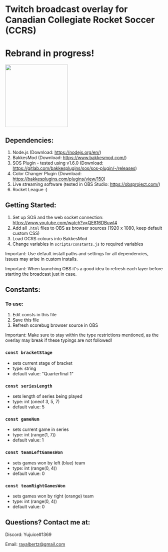 # Twitch broadcast overlay for Canadian Collegiate Rocket Soccer (CCRS)
# Rebrand in progress!
<img src="https://user-images.githubusercontent.com/55890109/120055665-81347400-c005-11eb-9ecb-0cc7880d6a1b.png" width="200" height="200">

## Dependencies:

1. Node.js (Download: https://nodejs.org/en/)
2. BakkesMod (Download: https://www.bakkesmod.com/)
3. SOS Plugin - tested using v1.6.0 (Download: https://gitlab.com/bakkesplugins/sos/sos-plugin/-/releases)
4. Color Changer Plugin (Download: https://bakkesplugins.com/plugins/view/150)
5. Live streaming software (tested in OBS Studio: https://obsproject.com/)
6. Rocket League :)

## Getting Started:

1. Set up SOS and the web socket connection: https://www.youtube.com/watch?v=QE816DBuwI4
2. Add all `.html` files to OBS as browser sources (1920 x 1080, keep default custom CSS)
3. Load OCRS colours into BakkesMod
4. Change variables in `scripts/constants.js` to required variables

Important: Use default install paths and settings for all dependencies, issues may arise in custom installs.

Important: When launching OBS it's a good idea to refresh each layer before starting the broadcast just in case.

## Constants:
### To use:
1. Edit consts in this file
2. Save this file
3. Refresh scorebug browser source in OBS

Important: Make sure to stay within the type restrictions mentioned, as the overlay may break if these typings are not followed!

### `const bracketStage`
- sets current stage of bracket
- type: string
- default value: "Quarterfinal 1"

### `const seriesLength`
- sets length of series being played
- type: int (oneof 3, 5, 7)
- default value: 5

### `const gameNum`
- sets current game in series
- type: int (range(1, 7))
- default value: 1

### `const teamLeftGamesWon`
- sets games won by left (blue) team
- type: int (range(0, 4))
- default value: 0

### `const teamRightGamesWon`
- sets games won by right (orange) team
- type: int (range(0, 4))
- default value: 0

## Questions? Contact me at:

Discord: Yujuice#1369

Email: rayalbertz@gmail.com
